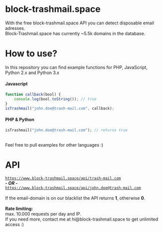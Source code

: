 # block-trashmail.space

With the free block-trashmail.space API you can detect disposable email adresses.<br>
Block-Trashmail.space has currently ~5.5k domains in the database.

# How to use?
In this repository you can find example functions for PHP, JavaScript, Python 2.x and Python 3.x

<h4>Javascript</h4>

```javascript
function callback(bool) {
    console.log(bool.toString()); // true
}
isTrashmail("john.doe@trash-mail.com", callback);
```

<h4>PHP & Python</h4>

```php
isTrashmail("john.doe@trash-mail.com"); // returns true
```


<br>Feel free to pull examples for other languages :)

# API
<code>https://www.block-trashmail.space/api/trash-mail.com</code><br>
<b><i>- OR -</i></b><br>
<code>https://www.block-trashmail.space/api/john.doe@trash-mail.com</code><br>
<br>
If the email-domain is on our blacklist the API returns <b>1</b>, otherwise <b>0</b>.
<br>
<br>
<b>Rate limiting:</b><br>
max. 10.000 requests per day and IP.<br>
If you need more, contact me at &#x68;&#105;&#x40;&#x62;&#x6c;&#111;&#x63;&#107;&#x2d;&#x74;&#x72;&#97;&#115;&#x68;&#x6d;&#x61;&#105;&#x6c;&#x2e;&#x73;&#112;&#97;&#x63;&#101; to get unlimited access :) 
